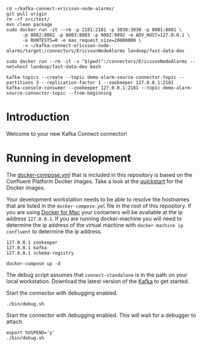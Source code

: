 ```running
cd ~/kafka-connect-ericsson-node-alarms/
git pull origin
rm -rf src/test/
mvn clean package
sudo docker run -it --rm -p 2181:2181 -p 3030:3030 -p 8081:8081 \
      -p 8082:8082 -p 8083:8083 -p 9092:9092 -e ADV_HOST=127.0.0.1 \
      -e RUNTESTS=0 -e max_request_size=20000000 \
      -v ~/kafka-connect-ericsson-node-alarms/target:/connectors/EricssonNodeAlarms landoop/fast-data-dev
```
```monitoring
sudo docker run --rm -it -v "$(pwd)":/connectors/EricssonNodeAlarms --net=host landoop/fast-data-dev bash

kafka-topics --create --topic demo-alarm-source-connector-topic --partitions 3 --replication-factor 1 --zookeeper 127.0.0.1:2181
kafka-console-consumer --zookeeper 127.0.0.1:2181 --topic demo-alarm-source-connector-topic --from-beginning
```

# Introduction

Welcome to your new Kafka Connect connector!

# Running in development

The [docker-compose.yml](docker-compose.yml) that is included in this repository is based on the Confluent Platform Docker
images. Take a look at the [quickstart](http://docs.confluent.io/current/cp-docker-images/docs/quickstart.html#getting-started-with-docker-client)
for the Docker images. 

Your development workstation needs to be able to resolve the hostnames that are listed in the `docker-compose.yml` 
file in the root of this repository. If you are using [Docker for Mac](https://docs.docker.com/v17.12/docker-for-mac/install/)
your containers will be available at the ip address `127.0.0.1`. If you are running docker-machine
you will need to determine the ip address of the virtual machine with `docker-machine ip confluent`
to determine the ip address.

```
127.0.0.1 zookeeper
127.0.0.1 kafka
127.0.0.1 schema-registry
```


```
docker-compose up -d
```


The debug script assumes that `connect-standalone` is in the path on your local workstation. Download 
the latest version of the [Kafka](https://www.confluent.io/download/) to get started.


Start the connector with debugging enabled.
 
```
./bin/debug.sh
```

Start the connector with debugging enabled. This will wait for a debugger to attach.

```
export SUSPEND='y'
./bin/debug.sh
```